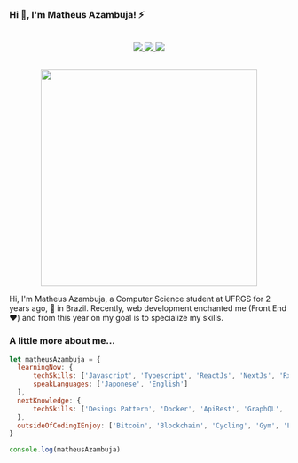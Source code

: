 ### Hi 👋, I'm Matheus Azambuja! ⚡
<br>
<div align="center">
  <a href="https://www.facebook.com/matheus.azambuja.96/">
    <img src="https://img.shields.io/badge/Facebook-.-blue">
  </a>
  <a href="https://www.instagram.com/salve_mth5/">
    <img src="https://img.shields.io/badge/Instagram-.-orange">
  </a>
  <a href="https://www.linkedin.com/in/matheus-azambuja-9197411a1/">
    <img src="https://img.shields.io/badge/Linkedin-.-blue">
  </a>
</div>
<br>
<p align="center">
  <img width="390" height="390" src="https://octodex.github.com/images/Blacktocat_single_1.jpg">
</p>

Hi, I'm Matheus Azambuja, a Computer Science student at UFRGS for 2 years ago, :rocket: in Brazil. Recently, web development enchanted me (Front End :heart:) and from this year on
my goal is to specialize my skills.

### A little more about me...

```javascript
let matheusAzambuja = {
  learningNow: { 
      techSkills: ['Javascript', 'Typescript', 'ReactJs', 'NextJs', 'RxJS', 'Jest', 'Testing Library'],
      speakLanguages: ['Japonese', 'English']
  ],
  nextKnowledge: {
      techSkills: ['Desings Pattern', 'Docker', 'ApiRest', 'GraphQL', 'Python', 'Java']
  },
  outsideOfCodingIEnjoy: ['Bitcoin', 'Blockchain', 'Cycling', 'Gym', 'Listen Music', 'CS 2']
}

console.log(matheusAzambuja)
```

